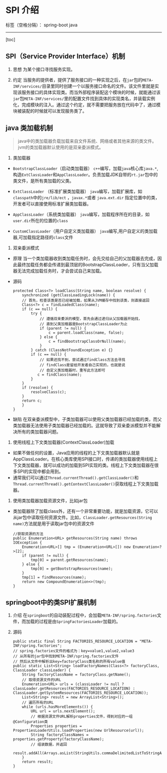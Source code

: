 ﻿# SPI 介绍

标签（空格分隔）： spring-boot java

---

[toc]

## SPI（Service Provider Interface）机制

1. 思想
为某个接口寻找服务实现。

1. 约定
当服务的提供者，提供了服务接口的一种实现之后，在`jar`包的`META-INF/services/`目录里同时创建一个以服务接口命名的文件。该文件里就是实现该服务接口的具体实现类。而当外部程序装配这个模块的时候，就能通过该`jar`包`META-INF/services/`里的配置文件找到具体的实现类名，并装载实例化，完成模块的注入。通过这个约定，就不需要把服务放在代码中了，通过模块被装配的时候就可以发现服务类了。

## java 类加载机制
> java中的类加载器负载加载来自文件系统、网络或者其他来源的类文件。jvm的类加载器默认使用的是双亲委派模式。

1. 类加载器
- `BootstrapClassLoader`（启动类加载器）
`c++`编写，加载`java`核心库`java.*`,构造`ExtClassLoader`和`AppClassLoader`。负责加载JDK自带的`rt.jar`包中的类文件，是所有类加载的父类。

- `ExtClassLoader` （标准扩展类加载器）
`java`编写，加载扩展库，如`classpath`中的`jre/lib/ect` ，`javax.*`或者
`java.ext.dir` 指定位置中的类，开发者可以直接使用标准扩展类加载器。

- `AppClassLoader`（系统类加载器）
`java`编写，加载程序所在的目录，如`user.dir`所在的位置的`class`

- `CustomClassLoader`（用户自定义类加载器）
`java`编写,用户自定义的类加载器,可加载指定路径的`class`文件

1. 双亲委派模式
- 原理
当一个类加载器收到类加载任务时，会先交给自己的父加载器去完成，因此最终加载任务都会传递到最顶层的BootstrapClassLoader，只有当父加载器无法完成加载任务时，才会尝试自己来加载。

- 源码
    ```
    protected Class<?> loadClass(String name, boolean resolve) {
        synchronized (getClassLoadingLock(name)) {
        // 首先，检查该类是否已经被加载，如果从JVM缓存中找到该类，则直接返回
        Class<?> c = findLoadedClass(name);
        if (c == null) {
            try {
                // 遵循双亲委派的模型，首先会通过递归从父加载器开始找，
                // 直到父类加载器是BootstrapClassLoader为止
                if (parent != null) {
                    c = parent.loadClass(name, false);
                } else {
                    c = findBootstrapClassOrNull(name);
                }
            } catch (ClassNotFoundException e) {}
            if (c == null) {
                // 如果还找不到，尝试通过findClass方法去寻找
                // findClass是留给开发者自己实现的，也就是说
                // 自定义类加载器时，重写此方法即可
               c = findClass(name);
            }
        }
        if (resolve) {
            resolveClass(c);
        }
        return c;
        }
    }
    ```
- 缺陷
在双亲委派模型中，子类加载器可以使用父类加载器已经加载的类，而父类加载器无法使用子类加载器已经加载的。这就导致了双亲委派模型并不能解决所有的类加载器问题。

1. 使用线程上下文类加载器(ContextClassLoader)加载
- 如果不做任何的设置，Java应用的线程的上下文类加载器默认就是AppClassLoader。在核心类库使用SPI接口时，传递的类加载器使用线程上下文类加载器，就可以成功的加载到SPI实现的类。线程上下文类加载器在很多SPI的实现中都会用到。
- 通常我们可以通过`Thread.currentThread().getClassLoader()`和`Thread.currentThread().getContextClassLoader()`获取线程上下文类加载器。

1. 使用类加载器加载资源文件，比如jar包

- 类加载器除了加载class外，还有一个非常重要功能，就是加载资源，它可以从jar包中读取任何资源文件。比如，`ClassLoader.getResources(String name)`方法就是用于读取jar包中的资源文件

    ```
    //获取资源的方法
    public Enumeration<URL> getResources(String name) throws IOException {
        Enumeration<URL>[] tmp = (Enumeration<URL>[]) new Enumeration<?>[2];
        if (parent != null) {
            tmp[0] = parent.getResources(name);
        } else {
            tmp[0] = getBootstrapResources(name);
        }
        tmp[1] = findResources(name);
        return new CompoundEnumeration<>(tmp);
    }
    ```

## springboot中的类SPI扩展机制

1. 介绍
在`springboot`的自动装配过程中，会加载`META-INF/spring.factories`文件，而加载的过程是由`SpringFactoriesLoader`加载的。

1. 源码

    ```
    public static final String FACTORIES_RESOURCE_LOCATION = "META-INF/spring.factories";
    // spring.factories文件的格式为：key=value1,value2,value3
    // 从所有的jar包中找到META-INF/spring.factories文件
    // 然后从文件中解析出key=factoryClass类名称的所有value值
    public static List<String> loadFactoryNames(Class<?> factoryClass, ClassLoader classLoader) {
        String factoryClassName = factoryClass.getName();
        // 取得资源文件的URL
        Enumeration<URL> urls = (classLoader != null ? classLoader.getResources(FACTORIES_RESOURCE_LOCATION) : ClassLoader.getSystemResources(FACTORIES_RESOURCE_LOCATION));
        List<String> result = new ArrayList<String>();
        // 遍历所有的URL
        while (urls.hasMoreElements()) {
            URL url = urls.nextElement();
            // 根据资源文件URL解析properties文件，得到对应的一组@Configuration类
            Properties properties = PropertiesLoaderUtils.loadProperties(new UrlResource(url));
            String factoryClassNames = properties.getProperty(factoryClassName);
            // 组装数据，并返回
            result.addAll(Arrays.asList(StringUtils.commaDelimitedListToStringArray(factoryClassNames)));
        }
        return result;
    }
    ```



